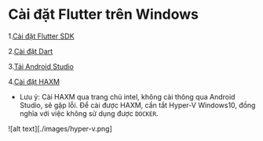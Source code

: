# Cài đặt Flutter trên Windows

1.[Cài đặt Flutter SDK](https://flutter.dev/docs/get-started/install)

2.[Cài đặt Dart](https://dart.dev/get-dart)

3.[Tải Android Studio](https://developer.android.com/studio)

4.[Cài đặt HAXM](https://github.com/intel/haxm/wiki/HAXM-6.x-Release-Archive)

- Lưu ý: Cài HAXM qua trang chủ intel, không cài thông qua Android Studio, sẽ gặp lỗi. Để cài được HAXM, cần tắt Hyper-V Windows10, đồng nghĩa với việc không sử dụng được `DOCKER`.

![alt text][./images/hyper-v.png]